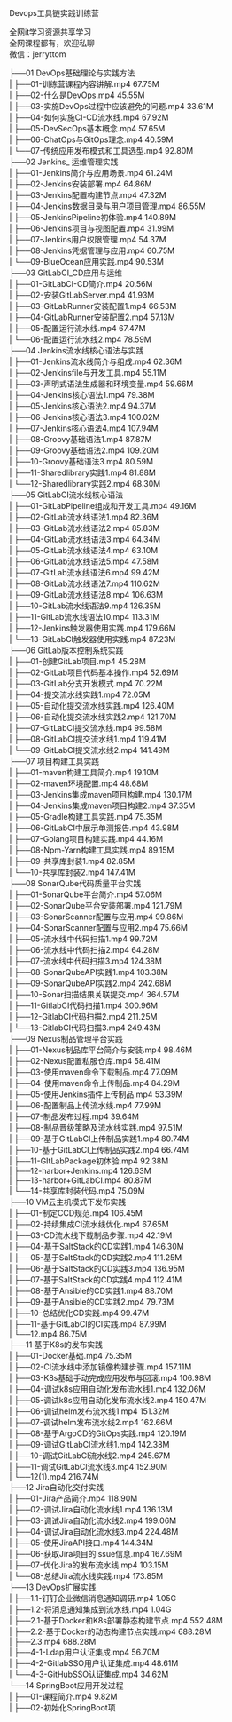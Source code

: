 Devops工具链实践训练营

全网it学习资源共享学习<br>全网课程都有，欢迎私聊<br>微信：jerryttom<br>

├──01 DevOps基础理论与实践方法<br> | ├──01-训练营课程内容讲解.mp4 67.75M<br> | ├──02-什么是DevOps.mp4 45.55M<br> | ├──03-实施DevOps过程中应该避免的问题.mp4 33.61M<br> | ├──04-如何实施CI-CD流水线.mp4 67.92M<br> | ├──05-DevSecOps基本概念.mp4 57.65M<br> | ├──06-ChatOps与GitOps理念.mp4 40.59M<br> | └──07-传统应用发布模式和工具选型.mp4 92.80M<br> ├──02 Jenkins_ 运维管理实践<br> | ├──01-Jenkins简介与应用场景.mp4 61.24M<br> | ├──02-Jenkins安装部署.mp4 64.86M<br> | ├──03-Jenkins配置构建节点.mp4 47.32M<br> | ├──04-Jenkins数据目录与用户项目管理.mp4 86.55M<br> | ├──05-JenkinsPipeline初体验.mp4 140.89M<br> | ├──06-Jenkins项目与视图配置.mp4 31.99M<br> | ├──07-Jenkins用户权限管理.mp4 54.37M<br> | ├──08-Jenkins凭据管理与应用.mp4 60.75M<br> | └──09-BlueOcean应用实践.mp4 90.53M<br> ├──03 GitLabCI_CD应用与运维<br> | ├──01-GitLabCI-CD简介.mp4 20.56M<br> | ├──02-安装GitLabServer.mp4 41.93M<br> | ├──03-GitLabRunner安装配置1.mp4 66.53M<br> | ├──04-GitLabRunner安装配置2.mp4 57.13M<br> | ├──05-配置运行流水线.mp4 67.47M<br> | └──06-配置运行流水线2.mp4 78.59M<br> ├──04 Jenkins流水线核心语法与实践<br> | ├──01-Jenkins流水线简介与组成.mp4 62.36M<br> | ├──02-Jenkinsfile与开发工具.mp4 55.11M<br> | ├──03-声明式语法生成器和环境变量.mp4 59.66M<br> | ├──04-Jenkins核心语法1.mp4 79.38M<br> | ├──05-Jenkins核心语法2.mp4 94.37M<br> | ├──06-Jenkins核心语法3.mp4 100.02M<br> | ├──07-Jenkins核心语法4.mp4 107.94M<br> | ├──08-Groovy基础语法1.mp4 87.87M<br> | ├──09-Groovy基础语法2.mp4 109.20M<br> | ├──10-Groovy基础语法3.mp4 80.59M<br> | ├──11-Sharedlibrary实践1.mp4 81.88M<br> | └──12-Sharedlibrary实践2.mp4 68.30M<br> ├──05 GitLabCI流水线核心语法<br> | ├──01-GitLabPipeline组成和开发工具.mp4 49.16M<br> | ├──02-GitLab流水线语法1.mp4 82.36M<br> | ├──03-GitLab流水线语法2.mp4 85.83M<br> | ├──04-GitLab流水线语法3.mp4 64.34M<br> | ├──05-GitLab流水线语法4.mp4 63.10M<br> | ├──06-GitLab流水线语法5.mp4 47.58M<br> | ├──07-GitLab流水线语法6.mp4 99.42M<br> | ├──08-GitLab流水线语法7.mp4 110.62M<br> | ├──09-GitLab流水线语法8.mp4 106.63M<br> | ├──10-GitLab流水线语法9.mp4 126.35M<br> | ├──11-GitLab流水线语法10.mp4 113.31M<br> | ├──12-Jenkins触发器使用实践.mp4 179.66M<br> | └──13-GitLabCI触发器使用实践.mp4 87.23M<br> ├──06 GitLab版本控制系统实践<br> | ├──01-创建GitLab项目.mp4 45.28M<br> | ├──02-GitLab项目代码基本操作.mp4 52.69M<br> | ├──03-GitLab分支开发模式.mp4 70.22M<br> | ├──04-提交流水线实践1.mp4 72.05M<br> | ├──05-自动化提交流水线实践.mp4 126.40M<br> | ├──06-自动化提交流水线实践2.mp4 121.70M<br> | ├──07-GitLabCI提交流水线.mp4 99.58M<br> | ├──08-GitLabCI提交流水线1.mp4 119.41M<br> | └──09-GitLabCI提交流水线2.mp4 141.49M<br> ├──07 项目构建工具实践<br> | ├──01-maven构建工具简介.mp4 19.10M<br> | ├──02-maven环境配置.mp4 48.68M<br> | ├──03-Jenkins集成maven项目构建.mp4 130.17M<br> | ├──04-Jenkins集成maven项目构建2.mp4 37.35M<br> | ├──05-Gradle构建工具实践.mp4 75.35M<br> | ├──06-GitLabCI中展示单测报告.mp4 43.98M<br> | ├──07-Golang项目构建实践.mp4 44.16M<br> | ├──08-Npm-Yarn构建工具实践.mp4 89.15M<br> | ├──09-共享库封装1.mp4 82.85M<br> | └──10-共享库封装2.mp4 147.41M<br> ├──08 SonarQube代码质量平台实践<br> | ├──01-SonarQube平台简介.mp4 57.06M<br> | ├──02-SonarQube平台安装部署.mp4 121.79M<br> | ├──03-SonarScanner配置与应用.mp4 99.86M<br> | ├──04-SonarScanner配置与应用2.mp4 75.66M<br> | ├──05-流水线中代码扫描1.mp4 99.72M<br> | ├──06-流水线中代码扫描2.mp4 64.28M<br> | ├──07-流水线中代码扫描3.mp4 124.38M<br> | ├──08-SonarQubeAPI实践1.mp4 103.38M<br> | ├──09-SonarQubeAPI实践2.mp4 242.68M<br> | ├──10-Sonar扫描结果关联提交.mp4 364.57M<br> | ├──11-GitlabCI代码扫描1.mp4 300.96M<br> | ├──12-GitlabCI代码扫描2.mp4 211.25M<br> | └──13-GitlabCI代码扫描3.mp4 249.43M<br> ├──09 Nexus制品管理平台实践<br> | ├──01-Nexus制品库平台简介与安装.mp4 98.46M<br> | ├──02-Nexus配置私服仓库.mp4 58.41M<br> | ├──03-使用maven命令下载制品.mp4 77.09M<br> | ├──04-使用maven命令上传制品.mp4 84.29M<br> | ├──05-使用Jenkins插件上传制品.mp4 53.39M<br> | ├──06-配置制品上传流水线.mp4 77.99M<br> | ├──07-制品发布过程.mp4 39.64M<br> | ├──08-制品晋级策略及流水线实践.mp4 97.51M<br> | ├──09-基于GitLabCI上传制品实践1.mp4 80.74M<br> | ├──10-基于GitLabCI上传制品实践2.mp4 66.74M<br> | ├──11-GItLabPackage初体验.mp4 92.38M<br> | ├──12-harbor+Jenkins.mp4 126.63M<br> | ├──13-harbor+GitLabCI.mp4 80.87M<br> | └──14-共享库封装代码.mp4 75.09M<br> ├──10 VM云主机模式下发布实践<br> | ├──01-制定CCD规范.mp4 106.45M<br> | ├──02-持续集成CI流水线优化.mp4 67.65M<br> | ├──03-CD流水线下载制品步骤.mp4 42.19M<br> | ├──04-基于SaltStack的CD实践1.mp4 146.30M<br> | ├──05-基于SaltStack的CD实践2.mp4 111.25M<br> | ├──06-基于SaltStack的CD实践3.mp4 136.95M<br> | ├──07-基于SaltStack的CD实践4.mp4 112.41M<br> | ├──08-基于Ansible的CD实践1.mp4 88.70M<br> | ├──09-基于Ansible的CD实践2.mp4 79.73M<br> | ├──10-总结优化CD实践.mp4 99.47M<br> | ├──11-基于GitLabCI的CI实践.mp4 87.99M<br> | └──12.mp4 86.75M<br> ├──11 基于K8s的发布实践<br> | ├──01-Docker基础.mp4 75.35M<br> | ├──02-CI流水线中添加镜像构建步骤.mp4 157.11M<br> | ├──03-K8s基础手动完成应用发布与回滚.mp4 106.98M<br> | ├──04-调试k8s应用自动化发布流水线1.mp4 132.06M<br> | ├──05-调试k8s应用自动化发布流水线2.mp4 150.47M<br> | ├──06-调试helm发布流水线1.mp4 151.32M<br> | ├──07-调试helm发布流水线2.mp4 162.66M<br> | ├──08-基于ArgoCD的GitOps实践.mp4 120.19M<br> | ├──09-调试GitLabCI流水线1.mp4 142.38M<br> | ├──10-调试GitLabCI流水线2.mp4 245.67M<br> | ├──11-调试GitLabCI流水线3.mp4 152.90M<br> | └──12(1).mp4 216.74M<br> ├──12 Jira自动化交付实践<br> | ├──01-Jira产品简介.mp4 118.90M<br> | ├──02-调试Jira自动化流水线1.mp4 136.13M<br> | ├──03-调试Jira自动化流水线2.mp4 199.06M<br> | ├──04-调试Jira自动化流水线3.mp4 224.48M<br> | ├──05-使用JiraAPI接口.mp4 144.34M<br> | ├──06-获取Jira项目的issue信息.mp4 167.69M<br> | ├──07-优化Jira的发布流水线.mp4 103.15M<br> | └──08-总结Jira流水线实践.mp4 173.85M<br> ├──13 DevOps扩展实践<br> | ├──1.1-钉钉企业微信消息通知调研.mp4 1.05G<br> | ├──1.2-将消息通知集成到流水线.mp4 1.04G<br> | ├──2.1-基于Docker和K8s部署静态构建节点.mp4 552.48M<br> | ├──2.2-基于Docker的动态构建节点实践.mp4 688.28M<br> | ├──2.3.mp4 688.28M<br> | ├──4-1-Ldap用户认证集成.mp4 56.70M<br> | ├──4-2-GitlabSSO用户认证集成.mp4 48.61M<br> | └──4-3-GitHubSSO认证集成.mp4 34.62M<br> └──14 SpringBoot应用开发过程<br> | ├──01-课程简介.mp4 9.82M<br> | ├──02-初始化SpringBoot项